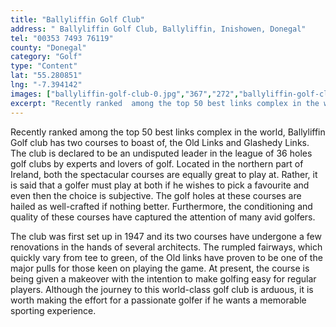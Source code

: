 ```yaml
---
title: "Ballyliffin Golf Club"
address: " Ballyliffin Golf Club, Ballyliffin, Inishowen, Donegal"
tel: "00353 7493 76119"
county: "Donegal"
category: "Golf"
type: "Content"
lat: "55.280851"
lng: "-7.394142"
images: ["ballyliffin-golf-club-0.jpg","367","272","ballyliffin-golf-club-2.jpg","500","397","ballyliffin-golf-club-4.jpg","260","215","ballyliffin-golf-club-5.jpg","500","374","ballyliffin-golf-club-6.jpg","461","174","ballyliffin-golf-club-7.jpg","500","333","ballyliffin-golf-club-9.jpg","254","192"]
excerpt: "Recently ranked  among the top 50 best links complex in the world, Ballyliffin Golf club has two  courses to boast of, the Old Links and Glashedy Link..."
---
```

<p>Recently ranked  among the top 50 best links complex in the world, Ballyliffin Golf club has two  courses to boast of, the Old Links and Glashedy Links. The club is declared to  be an undisputed leader in the league of 36 holes golf clubs by experts and  lovers of golf. Located in the northern part of Ireland, both the spectacular  courses are equally great to play at. Rather, it is said that a golfer must  play at both if he wishes to pick a favourite and even then the choice is  subjective. The golf holes at these courses are hailed as well-crafted if  nothing better. Furthermore, the conditioning and quality of these courses have  captured the attention of many avid golfers.  </p>
<p>The club was first  set up in 1947 and its two courses have undergone a few renovations in the  hands of several architects. The rumpled fairways, which quickly vary from tee  to green, of the Old links have proven to be one of the major pulls for those  keen on playing the game. At present, the course is being given a makeover with  the intention to make golfing easy for regular players. Although the journey to  this world-class golf club is arduous, it is worth making the effort for a passionate golfer if he wants a memorable sporting experience.</p>
